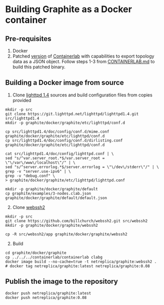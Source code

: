 # Building Graphite as a Docker container

## Pre-requisites

1. Docker
2. Patched [version](https://github.com/netreplica/containerlab/tree/graph-json) of [Containerlab](https://github.com/srl-labs/containerlab) with capabilities to export topology data as a JSON object. Follow steps 1-3 from [CONTAINERLAB.md](CONTAINERLAB.md) to build this patched binary.

## Building a Docker image from source

1. Clone [lighttpd 1.4](https://git.lighttpd.net/lighttpd/lighttpd1.4) sources and build configuration files from copies provided

  ```Shell
  mkdir -p src
  git clone https://git.lighttpd.net/lighttpd/lighttpd1.4.git src/lighttpd1.4
  mkdir -p graphite/docker/graphite/etc/lighttpd/conf.d

  cp src/lighttpd1.4/doc/config/conf.d/mime.conf graphite/docker/graphite/etc/lighttpd/conf.d
  cp src/lighttpd1.4/doc/config/conf.d/dirlisting.conf graphite/docker/graphite/etc/lighttpd/conf.d

  cat src/lighttpd1.4/doc/config/lighttpd.conf | \
  sed "s/^var.server_root.*$/var.server_root = \"\/var\/www\/localhost\"/" | \
  sed "s/^server.errorlog.*$/server.errorlog = \"\/dev\/stderr\"/" | \
  grep -v "server.use-ipv6" | \
  grep -v "debug.conf" \
  > graphite/docker/graphite/etc/lighttpd/lighttpd.conf
  
  mkdir -p graphite/docker/graphite/default
  cp graphite/examples/3-nodes.clab.json graphite/docker/graphite/default/default.json
  ````
  
2. Clone [webssh2](https://github.com/billchurch/WebSSH2)

  ```Shell
  mkdir -p src
  git clone https://github.com/billchurch/webssh2.git src/webssh2
  mkdir -p graphite/docker/graphite/webssh2

  cp -R src/webssh2/app graphite/docker/graphite/webssh2
  ````

2. Build

  ```Shell
  cd graphite/docker/graphite
  cp ../../../containerlab/containerlab clabg
  docker image build --no-cache=true -t netreplica/graphite:webssh2 .
  # docker tag netreplica/graphite:latest netreplica/graphite:0.08
  ````

## Publish the image to the repository

  ```Shell
  docker push netreplica/graphite:latest
  docker push netreplica/graphite:0.08
  ````
